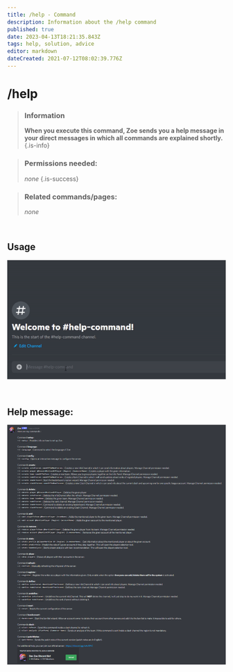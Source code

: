 ```yaml
---
title: /help - Command
description: Information about the /help command
published: true
date: 2023-04-13T18:21:35.843Z
tags: help, solution, advice
editor: markdown
dateCreated: 2021-07-12T08:02:39.776Z
---
```


# /help

>### Information
>**When you execute this command, Zoe sends you a help message in your direct messages in which all commands are explained shortly.**
>{.is-info}

>### Permissions needed:
>*none*
>{.is-success}

>### Related commands/pages:
>*none*

<br>

## Usage

![](/en-help-command.gif)

<br>

## Help message:

![](/en-help_message.png)